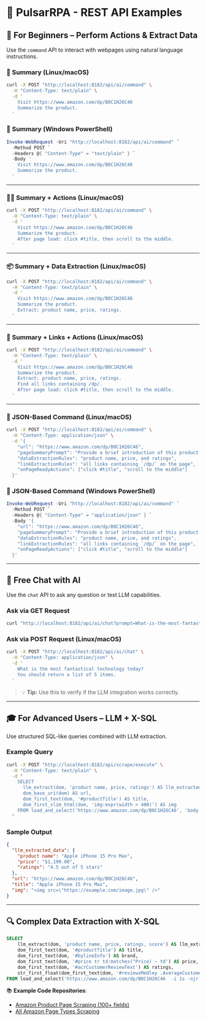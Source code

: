 # 🤖 PulsarRPA - REST API Examples

## 💬 For Beginners – Perform Actions & Extract Data

Use the `command` API to interact with webpages using natural language instructions.

### 🧾 Summary (Linux/macOS)

```bash
curl -X POST "http://localhost:8182/api/ai/command" \
  -H "Content-Type: text/plain" \
  -d '
    Visit https://www.amazon.com/dp/B0C1H26C46
    Summarize the product.
  '
```


### 🧾 Summary (Windows PowerShell)

```powershell
Invoke-WebRequest -Uri "http://localhost:8182/api/ai/command" `
  -Method POST `
  -Headers @{ "Content-Type" = "text/plain" } `
  -Body '
    Visit https://www.amazon.com/dp/B0C1H26C46
    Summarize the product.
  '
```


---

### 🧑‍🎨 Summary + Actions (Linux/macOS)

```bash
curl -X POST "http://localhost:8182/api/ai/command" \
  -H "Content-Type: text/plain" \
  -d '
    Visit https://www.amazon.com/dp/B0C1H26C46
    Summarize the product.
    After page load: click #title, then scroll to the middle.
  '
```


---

### 📦 Summary + Data Extraction (Linux/macOS)

```bash
curl -X POST "http://localhost:8182/api/ai/command" \
  -H "Content-Type: text/plain" \
  -d '
    Visit https://www.amazon.com/dp/B0C1H26C46
    Summarize the product.
    Extract: product name, price, ratings.
  '
```


---

### 🔗 Summary + Links + Actions (Linux/macOS)

```bash
curl -X POST "http://localhost:8182/api/ai/command" \
  -H "Content-Type: text/plain" \
  -d '
    Visit https://www.amazon.com/dp/B0C1H26C46
    Summarize the product.
    Extract: product name, price, ratings.
    Find all links containing /dp/.
    After page load: click #title, then scroll to the middle.
  '
```


---

### 📄 JSON-Based Command (Linux/macOS)

```bash
curl -X POST "http://localhost:8182/api/ai/command" \
  -H "Content-Type: application/json" \
  -d '{
    "url": "https://www.amazon.com/dp/B0C1H26C46",
    "pageSummaryPrompt": "Provide a brief introduction of this product.",
    "dataExtractionRules": "product name, price, and ratings",
    "linkExtractionRules": "all links containing `/dp/` on the page",
    "onPageReadyActions": ["click #title", "scroll to the middle"]
  }'
```


### 📄 JSON-Based Command (Windows PowerShell)

```powershell
Invoke-WebRequest -Uri "http://localhost:8182/api/ai/command" `
  -Method POST `
  -Headers @{ "Content-Type" = "application/json" } `
  -Body '{
    "url": "https://www.amazon.com/dp/B0C1H26C46",
    "pageSummaryPrompt": "Provide a brief introduction of this product.",
    "dataExtractionRules": "product name, price, and ratings",
    "linkExtractionRules": "all links containing `/dp/` on the page",
    "onPageReadyActions": ["click #title", "scroll to the middle"]
  }'
```


---

## 🧠 Free Chat with AI

Use the `chat` API to ask any question or test LLM capabilities.

### Ask via GET Request

```bash
curl "http://localhost:8182/api/ai/chat?prompt=What-is-the-most-fantastical-technology-today"
```


### Ask via POST Request (Linux/macOS)

```bash
curl -X POST "http://localhost:8182/api/ai/chat" \
  -H "Content-Type: application/json" \
  -d '
    What is the most fantastical technology today?
    You should return a list of 5 items.
  '
```


> 💡 **Tip:** Use this to verify if the LLM integration works correctly.

---

## 🎓 For Advanced Users – LLM + X-SQL

Use structured SQL-like queries combined with LLM extraction.

### Example Query

```bash
curl -X POST "http://localhost:8182/api/scrape/execute" \
  -H "Content-Type: text/plain" \
  -d "
    SELECT
      llm_extract(dom, 'product name, price, ratings') AS llm_extracted_data,
      dom_base_uri(dom) AS url,
      dom_first_text(dom, '#productTitle') AS title,
      dom_first_slim_html(dom, 'img:expr(width > 400)') AS img
    FROM load_and_select('https://www.amazon.com/dp/B0C1H26C46', 'body');
  "
```


### Sample Output

```json
{
  "llm_extracted_data": {
    "product name": "Apple iPhone 15 Pro Max",
    "price": "$1,199.00",
    "ratings": "4.5 out of 5 stars"
  },
  "url": "https://www.amazon.com/dp/B0C1H26C46",
  "title": "Apple iPhone 15 Pro Max",
  "img": "<img src=\"https://example.com/image.jpg\" />"
}
```


---

## 🔍 Complex Data Extraction with X-SQL

```sql
SELECT
    llm_extract(dom, 'product name, price, ratings, score') AS llm_extracted_data,
    dom_first_text(dom, '#productTitle') AS title,
    dom_first_text(dom, '#bylineInfo') AS brand,
    dom_first_text(dom, '#price tr td:matches(^Price) ~ td') AS price,
    dom_first_text(dom, '#acrCustomerReviewText') AS ratings,
    str_first_float(dom_first_text(dom, '#reviewsMedley .AverageCustomerReviews span:contains(out of)'), 0.0) AS score
FROM load_and_select('https://www.amazon.com/dp/B0C1H26C46  -i 1s -njr 3', 'body');
```


📚 **Example Code Repositories**:
* [Amazon Product Page Scraping (100+ fields)](https://github.com/platonai/exotic-amazon/tree/main/src/main/resources/sites/amazon/crawl/parse/sql/crawl)
* [All Amazon Page Types Scraping](https://github.com/platonai/exotic-amazon/tree/main/src/main/resources/sites/amazon/crawl/parse/sql/crawl)
